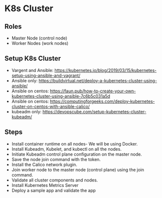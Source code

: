 # K8s Cluster

## Roles
- Master Node (control node)
- Worker Nodes (work nodes)

## Setup K8s Cluster
- Vargent and Ansible: https://kubernetes.io/blog/2019/03/15/kubernetes-setup-using-ansible-and-vagrant/
- Ansible only: https://buildvirtual.net/deploy-a-kubernetes-cluster-using-ansible/
- Ansible on centos: https://faun.pub/how-to-create-your-own-kubernetes-cluster-using-ansible-7c6b5c031a5d
- Ansible on centos: https://computingforgeeks.com/deploy-kubernetes-cluster-on-centos-with-ansible-calico/
- kubeadm only: https://devopscube.com/setup-kubernetes-cluster-kubeadm/

## Steps
- Install container runtime on all nodes- We will be using Docker.
- Install Kubeadm, Kubelet, and kubectl on all the nodes.
- Initiate Kubeadm control plane configuration on the master node.
- Save the node join command with the token.
- Install the Calico network plugin.
- Join worker node to the master node (control plane) using the join command.
- Validate all cluster components and nodes.
- Install Kubernetes Metrics Server
- Deploy a sample app and validate the app
    
